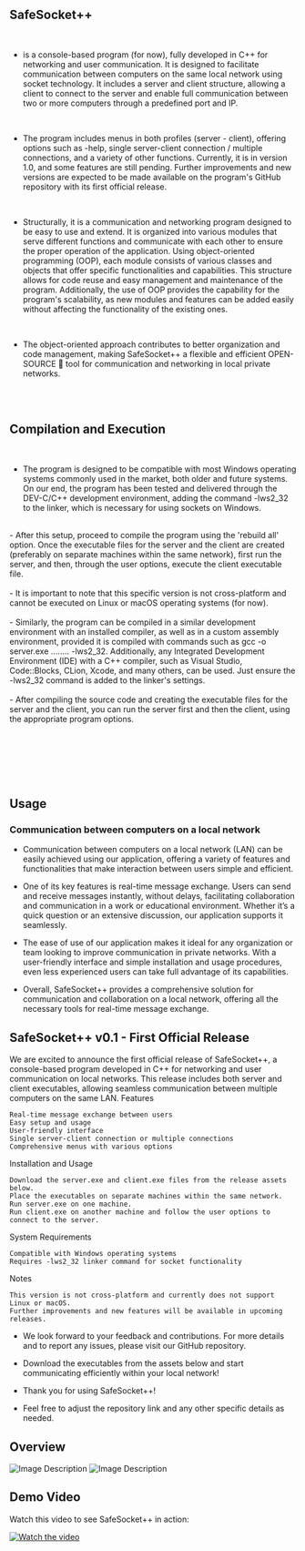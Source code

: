 <h2>SafeSocket++</h2> 
<br>

- is a console-based program (for now), fully developed in C++ for networking and user communication. It is designed to facilitate communication between computers 
on the same local network using socket technology. It includes a server and client structure, allowing a client to connect to the server and 
enable full communication between two or more computers through a predefined port and IP.

<br>

- The program includes menus in both profiles (server - client), offering options such as -help, single server-client connection / multiple connections, 
and a variety of other functions. Currently, it is in version 1.0, and some features are still pending. Further improvements and new versions are 
expected to be made available on the program's GitHub repository with its first official release.

<br>


- Structurally, it is a communication and networking program designed to be easy to use and extend. It is organized into various modules that serve different functions and communicate 
with each other to ensure the proper operation of the application. Using object-oriented programming (OOP), each module consists of various classes and objects that offer specific 
functionalities and capabilities. This structure allows for code reuse and easy management and maintenance of the program. Additionally, the use of OOP provides the capability for the 
program's scalability, as new modules and features can be added easily without affecting the functionality of the existing ones.

<br>


- The object-oriented approach contributes to better organization and code management, making SafeSocket++ a flexible 
and efficient OPEN-SOURCE 🐧 tool for communication and networking in local private networks.


<br><br>


<h2>Compilation and Execution</h2>

<br>

- The program is designed to be compatible with most Windows operating systems commonly used in the market, both older and future systems. On our end, the program has been tested and delivered through
the DEV-C/C++ development environment, adding the command -lws2_32 to the linker, which is necessary for using sockets on Windows.

<br>
- After this setup, proceed to compile the program using the 'rebuild all' option. Once the executable files for the server and the client are created (preferably on separate machines within the same network),
first run the server, and then, through the user options, execute the client executable file.
<br><br>
- It is important to note that this specific version is not cross-platform and cannot be executed on Linux or macOS operating systems (for now).
<br><br>
- Similarly, the program can be compiled in a similar development environment with an installed compiler, as well as in a custom assembly environment, provided it is compiled with commands such as gcc -o server.exe ........ -lws2_32.
Additionally, any Integrated Development Environment (IDE) with a C++ compiler, such as Visual Studio, Code::Blocks, CLion, Xcode, and many others, can be used. Just ensure the -lws2_32 command is added to the linker's settings.
<br><br>
- After compiling the source code and creating the executable files for the server and the client, you can run the server first and then the client, using the appropriate program options.

<br><br><br><br><br>










<h2>Usage</h2>

<h3>Communication between computers on a local network </h3>

- Communication between computers on a local network (LAN) can be easily achieved using our application,
  offering a variety of features and functionalities that make interaction between users simple and efficient.

- One of its key features is real-time message exchange. Users can send and receive messages instantly, without delays, facilitating collaboration and communication
  in a work or educational environment. Whether it’s a quick question or an extensive discussion, our application supports it seamlessly.

- The ease of use of our application makes it ideal for any organization or team looking to improve communication in private networks.
  With a user-friendly interface and simple installation and usage procedures, even less experienced users can take full advantage of its capabilities.

- Overall, SafeSocket++ provides a comprehensive solution for communication and collaboration on a local network, offering all the necessary tools for real-time message exchange.














<h2>SafeSocket++ v0.1 - First Official Release</h2>


 We are excited to announce the first official release of SafeSocket++, a console-based program developed in C++ for networking and user communication on local networks.
This release includes both server and client executables, allowing seamless communication between multiple computers on the same LAN.
Features

    Real-time message exchange between users
    Easy setup and usage
    User-friendly interface
    Single server-client connection or multiple connections
    Comprehensive menus with various options

Installation and Usage

    Download the server.exe and client.exe files from the release assets below.
    Place the executables on separate machines within the same network.
    Run server.exe on one machine.
    Run client.exe on another machine and follow the user options to connect to the server.

System Requirements

    Compatible with Windows operating systems
    Requires -lws2_32 linker command for socket functionality

Notes

    This version is not cross-platform and currently does not support Linux or macOS.
    Further improvements and new features will be available in upcoming releases.


- We look forward to your feedback and contributions. For more details and to report any issues, please visit our GitHub repository.

- Download the executables from the assets below and start communicating efficiently within your local network!

- Thank you for using SafeSocket++!

- Feel free to adjust the repository link and any other specific details as needed.














<h2>Overview</h2>


![Image Description](https://github.com/your-username/your-repo-name/raw/main/path-to-your-image/image.png)
![Image Description](https://github.com/your-username/your-repo-name/raw/main/path-to-your-image/image.png)



<h2>Demo Video</h2>


Watch this video to see SafeSocket++ in action:



[![Watch the video](https://img.youtube.com/vi/your-video-id/maxresdefault.jpg)](https://www.youtube.com/watch?v=your-video-id)








